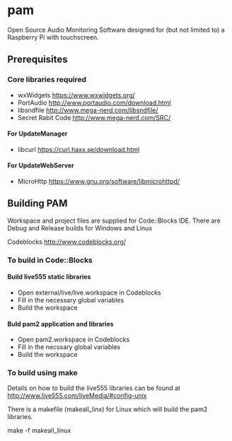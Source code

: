 # pam
Open Source Audio Monitoring Software designed for (but not limited to) a Raspberry Pi with touchscreen.

## Prerequisites

### Core libraries required

* wxWidgets   https://www.wxwidgets.org/
* PortAudio   http://www.portaudio.com/download.html
* libsndfile   http://www.mega-nerd.com/libsndfile/
* Secret Rabit Code  http://www.mega-nerd.com/SRC/


#### For UpdateManager
* libcurl  https://curl.haxx.se/download.html


#### For UpdateWebServer
* MicroHttp  https://www.gnu.org/software/libmicrohttpd/

## Building PAM

Workspace and project files are supplied for Code::Blocks IDE. There are Debug and Release builds for Windows and Linux

Codeblocks  http://www.codeblocks.org/

### To build in Code::Blocks

#### Build live555 static libraries
* Open external/live/live.workspace in Codeblocks
* Fill in the necessary global variables
* Build the workspace

#### Buld pam2 application and libraries
* Open pam2.workspace in Codeblocks
* Fill in the necssary global variables
* Build the workspace

### To build using make

Details on how to build the live555 libraries can be found at http://www.live555.com/liveMedia/#config-unix

There is a makefile (makeall_linx) for Linux which will build the pam2 libraries. 

make -f makeall_linux

